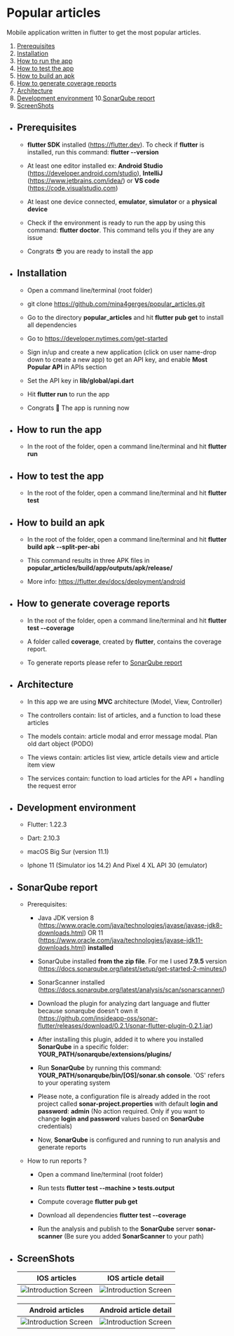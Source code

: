 # Popular articles

Mobile application written in flutter to get the most popular articles.

1. [Prerequisites](#prerequisites)
2. [Installation](#installation)
3. [How to run the app](#runApp)
4. [How to test the app](#testApp)
5. [How to build an apk](#buildApk)
6. [How to generate coverage reports](#coverageReports)
7. [Architecture](#architecture)
8. [Development environment](#developementEnvirement)
10.[SonarQube report](#sonarQubeReport)
9. [ScreenShots](#screenShots)

- <h2 name="prerequisites">Prerequisites</h2>

    - **flutter SDK** installed (https://flutter.dev). To check if **flutter** is installed, run this command: **flutter
      --version**

    - At least one editor installed ex: **Android Studio** (https://developer.android.com/studio), **IntelliJ** 
      (https://www.jetbrains.com/idea/) or **VS code** (https://code.visualstudio.com)

    - At least one device connected, **emulator**, **simulator** or a **physical device**

    - Check if the environment is ready to run the app by using this command: **flutter doctor**. This command tells you
      if they are any issue

    - Congrats 😎 you are ready to install the app

- <h2 name="installation">Installation</h2>

    - Open a command line/terminal (root folder)

    - git clone https://github.com/mina4gerges/popular_articles.git

    - Go to the directory **popular_articles** and hit **flutter pub get** to install all dependencies

    - Go to https://developer.nytimes.com/get-started

    - Sign in/up and create a new application (click on user name-drop down to create a new app) to get an API key, and
      enable **Most Popular API** in APIs section

    - Set the API key in **lib/global/api.dart**

    - Hit **flutter run** to run the app

    - Congrats 🎉 The app is running now

- <h2 name="runApp">How to run the app</h2>

    - In the root of the folder, open a command line/terminal and hit **flutter run**

- <h2 name="testApp">How to test the app</h2>

    - In the root of the folder, open a command line/terminal and hit **flutter test**

- <h2 name="buildApk">How to build an apk</h2>

    - In the root of the folder, open a command line/terminal and hit **flutter build apk --split-per-abi**

    - This command results in three APK files in **popular_articles/build/app/outputs/apk/release/**

    - More info: https://flutter.dev/docs/deployment/android

- <h2 name="coverageReports">How to generate coverage reports</h2>

    - In the root of the folder, open a command line/terminal and hit **flutter test --coverage**

    - A folder called **coverage**, created by **flutter**, contains the coverage report.

    - To generate reports please refer to [SonarQube report](#sonarQubeReport)

- <h2 name="architecture">Architecture</h2>

    - In this app we are using **MVC** architecture (Model, View, Controller)

    - The controllers contain: list of articles, and a function to load these articles

    - The models contain: article modal and error message modal. Plan old dart object (PODO)

    - The views contain: articles list view, article details view and article item view

    - The services contain: function to load articles for the API + handling the request error

- <h2 name="developementEnvirement">Development environment</h2>

    - Flutter: 1.22.3

    - Dart: 2.10.3

    - macOS Big Sur (version 11.1)

    - Iphone 11 (Simulator ios 14.2) And Pixel 4 XL API 30 (emulator)

- <h2 name="sonarQubeReport">SonarQube report</h2>

    - Prerequisites:

        - Java JDK version 8 (https://www.oracle.com/java/technologies/javase/javase-jdk8-downloads.html) OR
          11 (https://www.oracle.com/java/technologies/javase-jdk11-downloads.html) **installed**

        - SonarQube installed **from the zip file**. For me I used **7.9.5** version
          (https://docs.sonarqube.org/latest/setup/get-started-2-minutes/)

        - SonarScanner installed (https://docs.sonarqube.org/latest/analysis/scan/sonarscanner/)

        - Download the plugin for analyzing dart language and flutter because sonarqube doesn't own
          it (https://github.com/insideapp-oss/sonar-flutter/releases/download/0.2.1/sonar-flutter-plugin-0.2.1.jar)

        - After installing this plugin, added it to where you installed **SonarQube** in a specific folder: 
          **YOUR_PATH/sonarqube/extensions/plugins/**

        - Run **SonarQube** by running this command: **YOUR_PATH/sonarqube/bin/[OS]/sonar.sh console**. 'OS' refers to
          your operating system

        - Please note, a configuration file is already added in the root project called **sonar-project.properties**
          with default **login and password**: **admin** (No action required. Only if you want to change **login and
          password** values based on **SonarQube** credentials)

        - Now, **SonarQube** is configured and running to run analysis and generate reports

    - How to run reports ?

        - Open a command line/terminal (root folder)

        - Run tests **flutter test --machine > tests.output**

        - Compute coverage **flutter pub get**

        - Download all dependencies **flutter test --coverage**

        - Run the analysis and publish to the **SonarQube** server **sonar-scanner** (Be sure you added **SonarScanner**
          to your path)


- <h2 name="screenShots">ScreenShots</h2>

  IOS articles | IOS article detail
  :-----------:|:-----------------: 
  ![Introduction Screen](screenshots/ios-home.png?raw=true) | ![Introduction Screen](screenshots/ios-detail.png?raw=true)

  Android articles | Android article detail
  :---------------:|:----------------------: 
  ![Introduction Screen](screenshots/android-home.png?raw=true) | ![Introduction Screen](screenshots/android-detail.png?raw=true)

